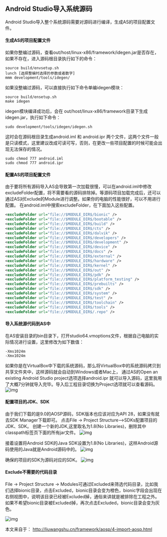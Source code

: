 ## Android Studio导入系统源码

Android Studio导入整个系统源码需要对源码进行编译，生成AS的项目配置文件。

#### 生成AS的项目配置文件

如果你整编过源码，查看out/host/linux-x86/framework/idegen.jar是否存在，如果不存在，进入源码根目录执行如下的命令：

```shell
source build/envsetup.sh
lunch [选择整编时选择的参数或者数字]
mmm development/tools/idegen/
```

如果没整编过源码，可以直接执行如下命令单编idegen模块：

```shell
source build/ensetup.sh
make idegen
```

idegen模块编译成功后，会在 out/host/linux-x86/framework目录下生成idegen.jar，执行如下命令：

```shell
sudo development/tools/idegen/idegen.sh
```

这时会在源码根目录生成android.iml 和 android.ipr 两个文件，这两个文件一般是只读模式，这里建议改成可读可写，否则，在更改一些项目配置的时候可能会出现无法保存的情况。

```shell
sudo chmod 777 android.iml
sudo chmod 777 android.ipr
```

#### 配置AS的项目配置文件

由于要将所有源码导入AS会导致第一次加载很慢，可以在android.iml中修改excludeFolder配置，将不需要看的源码排除掉。等源码项目加载完成后，还可以通过AS对Exclude的Module进行调整。如果你的电脑的性能很好，可以不用进行配置。
在android.iml中搜索excludeFolder，在下面加入这些配置。

```xml
<excludeFolder url="file://$MODULE_DIR$/bionic" />
<excludeFolder url="file://$MODULE_DIR$/bootable" />
<excludeFolder url="file://$MODULE_DIR$/build" />
<excludeFolder url="file://$MODULE_DIR$/cts" />
<excludeFolder url="file://$MODULE_DIR$/dalvik" />
<excludeFolder url="file://$MODULE_DIR$/developers" />
<excludeFolder url="file://$MODULE_DIR$/development" />
<excludeFolder url="file://$MODULE_DIR$/device" />
<excludeFolder url="file://$MODULE_DIR$/docs" />
<excludeFolder url="file://$MODULE_DIR$/external" />
<excludeFolder url="file://$MODULE_DIR$/hardware" />
<excludeFolder url="file://$MODULE_DIR$/kernel" />
<excludeFolder url="file://$MODULE_DIR$/out" />
<excludeFolder url="file://$MODULE_DIR$/pdk" />
<excludeFolder url="file://$MODULE_DIR$/platform_testing" />
<excludeFolder url="file://$MODULE_DIR$/prebuilts" />
<excludeFolder url="file://$MODULE_DIR$/sdk" />
<excludeFolder url="file://$MODULE_DIR$/system" />
<excludeFolder url="file://$MODULE_DIR$/test" />
<excludeFolder url="file://$MODULE_DIR$/toolchain" />
<excludeFolder url="file://$MODULE_DIR$/tools" />
<excludeFolder url="file://$MODULE_DIR$/.repo" />
```

#### **导入系统源代码到AS中**

在AS安装目录的bin目录下，打开studio64.vmoptions文件，根据自己电脑的实际情况进行设置，这里修改为如下数值：

```
-Xms1024m
-Xmx1024m
```

如果你是在VirtualBox中下载的系统源码，那么将VirtualBox中的系统源码拷贝到共享文件夹中，这样源码就会自动到Windows或者Mac上，
通过AS的Open an existing Android Studio project选项选择android.ipr 就可以导入源码，这里我用了大概7分钟就导入完毕。导入后工程目录切换为Project选项就可以查看源码。
![img](https://s2.ax1x.com/2019/05/27/VZW21s.png)

#### **配置项目的JDK、SDK**

由于我们下载的是9.0的AOSP源码，SDK版本也应该对应为API 28，如果没有就去SDK Manager下载即可。
点击File -> Project Structure–>SDKs配置项目的JDK、SDK。
创建一个新的JDK,这里取名为1.8(No Libraries)，删除其中classpath标签页下面的所有jar文件。
![img](https://s2.ax1x.com/2019/05/27/VZWytg.png)

接着设置将Android SDK的Java SDK设置为1.8(No Libraries)，这样Android源码使用的Java就是Android源码中的。
![img](https://s2.ax1x.com/2019/05/27/VZWgpj.png)

确保的项目的SDK为源码对应的SDK。
![img](https://s2.ax1x.com/2019/05/27/VZWRcn.png)

#### **Exclude不需要的代码目录**

File -> Project Structure -> Modules可通过Excluded来筛选代码目录，比如我们选择bionic目录，点击Excluded，bionic目录会变为橙色，bionic字段会出现在右侧视图中，说明该目录已经被Excluded掉，通俗来讲就是被排除在工程之外。如果不希望bionic目录被Excluded掉，再次点击Excluded，bionic目录会变为灰色。

![img](https://s2.ax1x.com/2019/05/27/VZWWXq.png)

本文来自于： http://liuwangshu.cn/framework/aosp/4-import-aosp.html